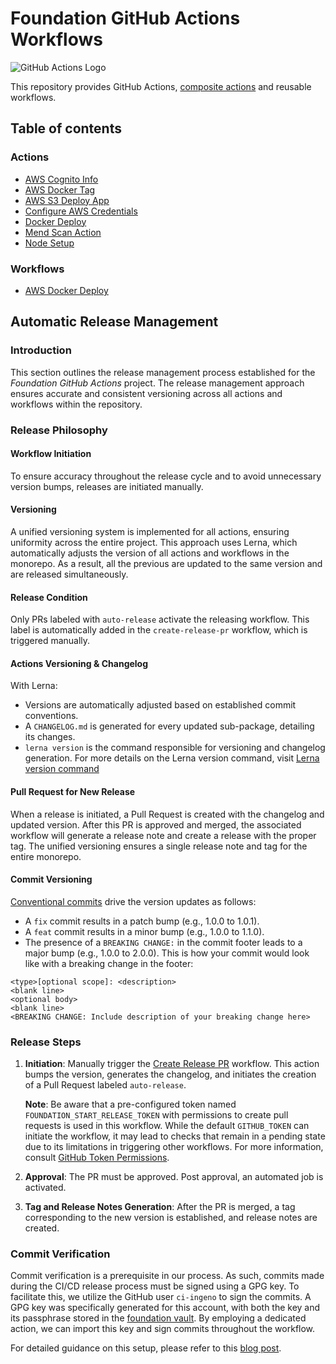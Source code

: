 # Foundation GitHub Actions Workflows

![GitHub Actions Logo](https://github.githubassets.com/images/modules/site/features/actions-icon-actions.svg)

This repository provides GitHub Actions, [composite actions](https://docs.github.com/en/actions/creating-actions/creating-a-composite-action) 
and reusable workflows.

## Table of contents

### Actions

- [AWS Cognito Info](actions/aws-cognito-info/README.md)
- [AWS Docker Tag](actions/aws-docker-tag/README.md)
- [AWS S3 Deploy App](actions/aws-s3-deploy-app/README.md)
- [Configure AWS Credentials](actions/configure-aws-credentials/README.md)
- [Docker Deploy](actions/docker-deploy/README.md)
- [Mend Scan Action](actions/mend-scan/README.md)
- [Node Setup](actions/node-setup/README.md)

### Workflows

- [AWS Docker Deploy](.github/workflows/aws-docker-deploy.md)

## Automatic Release Management

### Introduction

This section outlines the release management process established for the *Foundation GitHub Actions* project.
The release management approach ensures accurate and consistent versioning across all actions and workflows within
the repository.

### Release Philosophy

#### Workflow Initiation
To ensure accuracy throughout the release cycle and to avoid unnecessary version bumps,
releases are initiated manually.

#### Versioning
A unified versioning system is implemented for all actions, ensuring uniformity across the entire project.
This approach uses Lerna, which automatically adjusts the version of all actions and workflows in the monorepo.
As a result, all the previous are updated to the same version and are released simultaneously.

#### Release Condition
Only PRs labeled with `auto-release` activate the releasing workflow. This label is automatically added in the
`create-release-pr` workflow, which is triggered manually.

#### Actions Versioning & Changelog
With Lerna:
- Versions are automatically adjusted based on established commit conventions.
- A `CHANGELOG.md` is generated for every updated sub-package, detailing its changes.
- `lerna version` is the command responsible for versioning and changelog generation.
  For more details on the Lerna version command, visit [Lerna version command](https://github.com/lerna/lerna/tree/main/libs/commands/version#readme)

#### Pull Request for New Release
When a release is initiated, a Pull Request is created with the changelog and updated version. After this PR is
approved and merged, the associated workflow will generate a release note and create a release with the proper tag.
The unified versioning ensures a single release note and tag for the entire monorepo.

#### Commit Versioning
[Conventional commits](https://www.conventionalcommits.org/en/v1.0.0/) drive the version updates as follows:

- A `fix` commit results in a patch bump (e.g., 1.0.0 to 1.0.1).
- A `feat` commit results in a minor bump (e.g., 1.0.0 to 1.1.0).
- The presence of a `BREAKING CHANGE:` in the commit footer leads to a major bump (e.g., 1.0.0 to 2.0.0).
This is how your commit would look like with a breaking change in the footer:
```
<type>[optional scope]: <description>
<blank line>
<optional body>
<blank line>
<BREAKING CHANGE: Include description of your breaking change here>
```
### Release Steps

1. **Initiation**: Manually trigger the [Create Release PR](https://github.com/ingeno/foundation-github-actions/actions/workflows/create-release-pr.yml) workflow. This action bumps the version, generates the
   changelog, and initiates the creation of a Pull Request labeled `auto-release`.

   **Note**: Be aware that a pre-configured token named `FOUNDATION_START_RELEASE_TOKEN` with permissions to create pull requests is used in this workflow. While the default `GITHUB_TOKEN` can initiate the workflow, it may lead to checks that remain in a pending state due to its limitations in triggering other workflows. For more information, consult [GitHub Token Permissions](https://docs.github.com/en/actions/reference/authentication-in-a-workflow#permissions-for-the-github_token).

2. **Approval**: The PR must be approved. Post approval, an automated job is activated.
3. **Tag and Release Notes Generation**: After the PR is merged, a tag corresponding to the new version is established,
   and release notes are created.

### Commit Verification

Commit verification is a prerequisite in our process. As such, commits made during the CI/CD release process must be
signed using a GPG key. To facilitate this, we utilize the GitHub user `ci-ingeno` to sign the commits. A GPG key
was specifically generated for this account, with both the key and its passphrase stored in the [foundation vault](https://ingeno.1password.com/vaults/746pluvhck4djni6wlubkzaupi/allitems).
By employing a dedicated action, we can import this key and sign commits throughout the workflow.

For detailed guidance on this setup, please refer to this [blog post](https://httgp.com/signing-commits-in-github-actions/).
